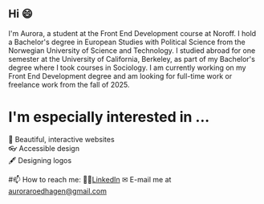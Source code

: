 ## Hi 😄
I'm Aurora, a student at the Front End Development course at Noroff. I hold a Bachelor's degree in European Studies with Political Science from the Norwegian University of Science and Technology. I studied abroad for one semester at the University of California, Berkeley, as part of my Bachelor's degree where I took courses in Sociology. I am currently working on my Front End Development degree and am looking for full-time work or freelance work from the fall of 2025. 

# I'm especially interested in ...
💫 Beautiful, interactive websites  
👓 Accessible design  
🖋 Designing logos  

#📫 How to reach me: 
🙋‍♀️[LinkedIn](https://www.linkedin.com/in/aurora-r%C3%B8ed-hagen-580519203/)
✉ E-mail me at auroraroedhagen@gmail.com
